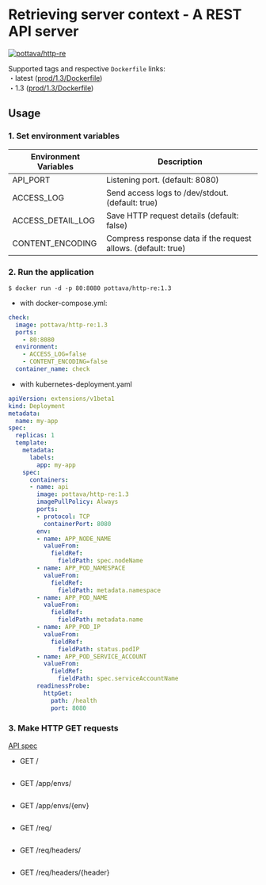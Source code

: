 # Retrieving server context - A REST API server

[![pottava/http-re](http://dockeri.co/image/pottava/http-re)](https://hub.docker.com/r/pottava/http-re/)

Supported tags and respective `Dockerfile` links:  
・latest ([prod/1.3/Dockerfile](https://github.com/pottava/http-return-everything/blob/master/prod/1.3/Dockerfile))  
・1.3 ([prod/1.3/Dockerfile](https://github.com/pottava/http-return-everything/blob/master/prod/1.3/Dockerfile))  

## Usage

### 1. Set environment variables

Environment Variables     | Description                                       |
------------------------- | ------------------------------------------------- |
API_PORT                  | Listening port. (default: 8080) | 
ACCESS_LOG                | Send access logs to /dev/stdout. (default: true) | 
ACCESS_DETAIL_LOG         | Save HTTP request details (default: false) | 
CONTENT_ENCODING          | Compress response data if the request allows. (default: true) |

### 2. Run the application

`$ docker run -d -p 80:8080 pottava/http-re:1.3`

* with docker-compose.yml:  

```yaml
check:
  image: pottava/http-re:1.3
  ports:
    - 80:8080
  environment:
    - ACCESS_LOG=false
    - CONTENT_ENCODING=false
  container_name: check
```

* with kubernetes-deployment.yaml

```yaml
apiVersion: extensions/v1beta1
kind: Deployment
metadata:
  name: my-app
spec:
  replicas: 1
  template:
    metadata:
      labels:
        app: my-app
    spec:
      containers:
      - name: api
        image: pottava/http-re:1.3
        imagePullPolicy: Always
        ports:
        - protocol: TCP
          containerPort: 8080
        env:
        - name: APP_NODE_NAME
          valueFrom:
            fieldRef:
              fieldPath: spec.nodeName
        - name: APP_POD_NAMESPACE
          valueFrom:
            fieldRef:
              fieldPath: metadata.namespace
        - name: APP_POD_NAME
          valueFrom:
            fieldRef:
              fieldPath: metadata.name
        - name: APP_POD_IP
          valueFrom:
            fieldRef:
              fieldPath: status.podIP
        - name: APP_POD_SERVICE_ACCOUNT
          valueFrom:
            fieldRef:
              fieldPath: spec.serviceAccountName
        readinessProbe:
          httpGet:
            path: /health
            port: 8080
```

### 3. Make HTTP GET requests

[API spec](https://github.com/pottava/http-return-everything/blob/master/spec.yaml)

- GET /

<img alt="" src="https://raw.githubusercontent.com/wiki/pottava/http-return-everything/images/everything.png" style="max-width: 100%;">

- GET /app/envs/

<img alt="" src="https://raw.githubusercontent.com/wiki/pottava/http-return-everything/images/app-envs.png" style="max-width: 100%;">

- GET /app/envs/{env}

<img alt="" src="https://raw.githubusercontent.com/wiki/pottava/http-return-everything/images/app-envs-key.png" style="max-width: 100%;">

- GET /req/

<img alt="" src="https://raw.githubusercontent.com/wiki/pottava/http-return-everything/images/req.png" style="max-width: 100%;">

- GET /req/headers/

<img alt="" src="https://raw.githubusercontent.com/wiki/pottava/http-return-everything/images/req-headers.png" style="max-width: 100%;">

- GET /req/headers/{header}

<img alt="" src="https://raw.githubusercontent.com/wiki/pottava/http-return-everything/images/req-headers-key.png" style="max-width: 100%;">
